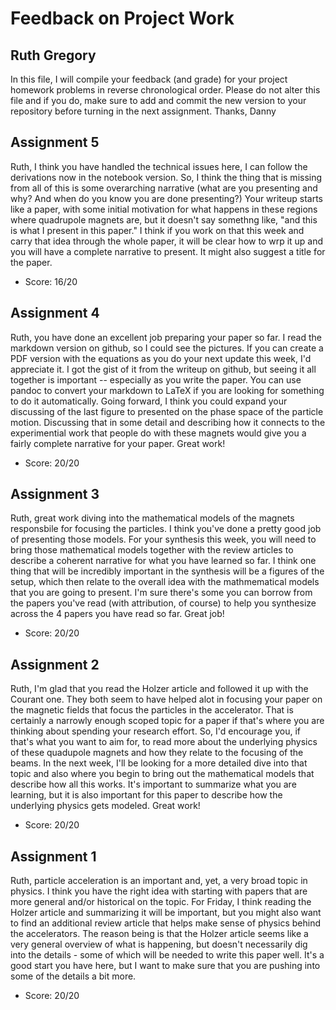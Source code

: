 # Feedback on Project Work
## Ruth Gregory

In this file, I will compile your feedback (and grade) for your project homework problems in reverse chronological order. Please do not alter this file and if you do, make sure to add and commit the new version to your repository before turning in the next assignment. Thanks, Danny


## Assignment 5

Ruth, I think you have handled the technical issues here, I can follow the derivations now in the notebook version. So, I think the thing that is missing from all of this is some overarching narrative (what are you presenting and why? And when do you know you are done presenting?) Your writeup starts like a paper, with some initial motivation for what happens in these regions where quadrupole magnets are, but it doesn't say somethng like, "and this is what I present in this paper." I think if you work on that this week and carry that idea through the whole paper, it will be clear how to wrp it up and you will have a complete narrative to present. It might also suggest a title for the paper.

* Score: 16/20

## Assignment 4

Ruth, you have done an excellent job preparing your paper so far. I read the markdown version on github, so I could see the pictures. If you can create a PDF version with the equations as you do your next update this week, I'd appreciate it. I got the gist of it from the writeup on github, but seeing it all together is important -- especially as you write the paper. You can use pandoc to convert your markdown to LaTeX if you are looking for something to do it automatically. Going forward, I think you could expand your discussing of the last figure to presented on the phase space of the particle motion. Discussing that in some detail and describing how it connects to the experimential work that people do with these magnets would give you a fairly complete narrative for your paper. Great work!

* Score: 20/20

## Assignment 3

Ruth, great work diving into the mathematical models of the magnets responsbile for focusing the particles. I think you've done a pretty good job of presenting those models. For your synthesis this week, you will need to bring those mathematical models together with the review articles to describe a coherent narrative for what you have learned so far. I think one thing that will be incredibly important in the synthesis will be a figures of the setup, which then relate to the overall idea with the mathmematical models that you are going to present. I'm sure there's some you can borrow from the papers you've read (with attribution, of course) to help you synthesize across the 4 papers you have read so far. Great job!

* Score: 20/20

## Assignment 2

Ruth, I'm glad that you read the Holzer article and followed it up with the Courant one. They both seem to have helped alot in focusing your paper on the magnetic fields that focus the particles in the accelerator. That is certainly a narrowly enough scoped topic for a paper if that's where you are thinking about spending your research effort. So, I'd encourage you, if that's what you want to aim for, to read more about the underlying physics of these quadupole magnets and how they relate to the focusing of the beams. In the next week, I'll be looking for a more detailed dive into that topic and also where you begin to bring out the mathematical models that describe how all this works. It's important to summarize what you are learning, but it is also important for this paper to describe how the underlying physics gets modeled. Great work!

* Score: 20/20

## Assignment 1

Ruth, particle acceleration is an important and, yet, a very broad topic in physics. I think you have the right idea with starting with papers that are more general and/or historical on the topic. For Friday, I think reading the Holzer article and summarizing it will be important, but you might also want to find an additional review article that helps make sense of physics behind the accelerators. The reason being is that the Holzer article seems like a very general overview of what is happening, but doesn't necessarily dig into the details - some of which will be needed to write this paper well. It's a good start you have here, but I want to make sure that you are pushing into some of the details a bit more.

* Score: 20/20
